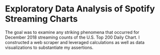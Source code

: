 # Exploratory Data Analysis of Spotify Streaming Charts
The goal was to examine any striking phenomena that occurred for December 2018 streaming counts of the U.S. Top 200 Daily Chart. I constructed a web scraper and leveraged calculations as well as data visualizations to substantiate my assertions.

